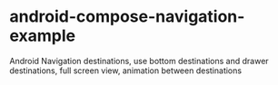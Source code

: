 # android-compose-navigation-example
Android Navigation destinations, use bottom destinations and drawer destinations, full screen view, animation between destinations
